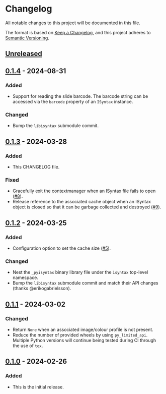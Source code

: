 # Changelog

All notable changes to this project will be documented in this file.

The format is based on [Keep a Changelog](https://keepachangelog.com/en/1.1.0/),
and this project adheres to [Semantic Versioning](https://semver.org/spec/v2.0.0.html).

## [Unreleased]

## [0.1.4] - 2024-08-31

### Added

- Support for reading the slide barcode. The barcode string can be accessed via
  the `barcode` property of an `ISyntax` instance.

### Changed

- Bump the `libisyntax` submodule commit.

## [0.1.3] - 2024-03-28

### Added

- This CHANGELOG file.

### Fixed

- Gracefully exit the contextmanager when an ISyntax file fails to open
  ([#8](https://github.com/anibali/pyisyntax/issues/8)).
- Release reference to the associated cache object when an ISyntax object is closed
  so that it can be garbage collected and destroyed
  ([#9](https://github.com/anibali/pyisyntax/issues/9)).

## [0.1.2] - 2024-03-25

### Added

- Configuration option to set the cache size
  ([#5](https://github.com/anibali/pyisyntax/issues/5)).

### Changed

- Nest the `_pyisyntax` binary library file under the `isyntax` top-level
  namespace.
- Bump the `libisyntax` submodule commit and match their API changes
  (thanks @erikogabrielsson).

## [0.1.1] - 2024-03-02

### Changed

- Return `None` when an associated image/colour profile is not present.
- Reduce the number of provided wheels by using `py_limited_api`.
  Multiple Python versions will continue being tested during CI through
  the use of `tox`.

## [0.1.0] - 2024-02-26

### Added

- This is the initial release.

[unreleased]: https://github.com/anibali/pyisyntax/compare/v0.1.4...HEAD
[0.1.4]: https://github.com/anibali/pyisyntax/compare/v0.1.3...v0.1.4
[0.1.3]: https://github.com/anibali/pyisyntax/compare/v0.1.2...v0.1.3
[0.1.2]: https://github.com/anibali/pyisyntax/compare/v0.1.1...v0.1.2
[0.1.1]: https://github.com/anibali/pyisyntax/compare/v0.1.0...v0.1.1
[0.1.0]: https://github.com/anibali/pyisyntax/releases/tag/v0.1.0
